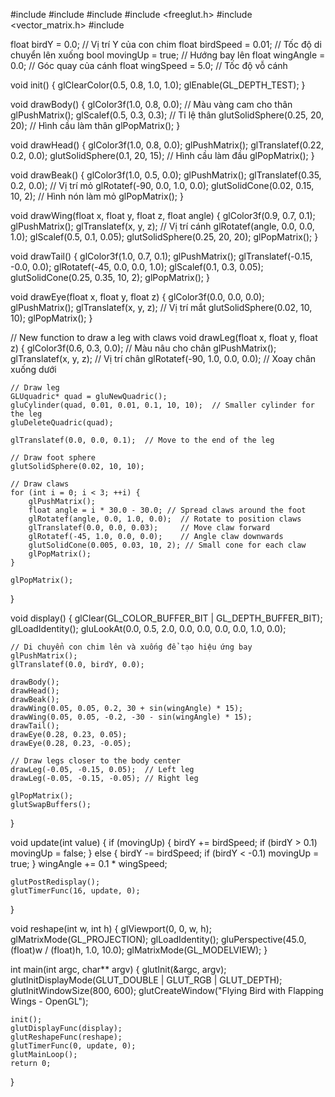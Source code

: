#include <iostream>
#include <fstream>
#include <string>
#include <freeglut.h>
#include <vector_matrix.h>
#include <cmath>

float birdY = 0.0;          // Vị trí Y của con chim
float birdSpeed = 0.01;     // Tốc độ di chuyển lên xuống
bool movingUp = true;       // Hướng bay lên
float wingAngle = 0.0;      // Góc quay của cánh
float wingSpeed = 5.0;      // Tốc độ vỗ cánh

void init() {
    glClearColor(0.5, 0.8, 1.0, 1.0);
    glEnable(GL_DEPTH_TEST);
}

void drawBody() {
    glColor3f(1.0, 0.8, 0.0);  // Màu vàng cam cho thân
    glPushMatrix();
    glScalef(0.5, 0.3, 0.3);   // Tỉ lệ thân 
    glutSolidSphere(0.25, 20, 20);  // Hình cầu làm thân
    glPopMatrix();
}

void drawHead() {
    glColor3f(1.0, 0.8, 0.0);
    glPushMatrix();
    glTranslatef(0.22, 0.2, 0.0);
    glutSolidSphere(0.1, 20, 15);  // Hình cầu làm đầu
    glPopMatrix();
}

void drawBeak() {
    glColor3f(1.0, 0.5, 0.0);
    glPushMatrix();
    glTranslatef(0.35, 0.2, 0.0);   // Vị trí mỏ
    glRotatef(-90, 0.0, 1.0, 0.0);
    glutSolidCone(0.02, 0.15, 10, 2);  // Hình nón làm mỏ
    glPopMatrix();
}

void drawWing(float x, float y, float z, float angle) {
    glColor3f(0.9, 0.7, 0.1);
    glPushMatrix();
    glTranslatef(x, y, z);      // Vị trí cánh
    glRotatef(angle, 0.0, 0.0, 1.0);
    glScalef(0.5, 0.1, 0.05);
    glutSolidSphere(0.25, 20, 20);
    glPopMatrix();
}

void drawTail() {
    glColor3f(1.0, 0.7, 0.1);
    glPushMatrix();
    glTranslatef(-0.15, -0.0, 0.0);
    glRotatef(-45, 0.0, 0.0, 1.0);
    glScalef(0.1, 0.3, 0.05);
    glutSolidCone(0.25, 0.35, 10, 2);
    glPopMatrix();
}

void drawEye(float x, float y, float z) {
    glColor3f(0.0, 0.0, 0.0);
    glPushMatrix();
    glTranslatef(x, y, z);      // Vị trí mắt
    glutSolidSphere(0.02, 10, 10);
    glPopMatrix();
}

// New function to draw a leg with claws
void drawLeg(float x, float y, float z) {
    glColor3f(0.6, 0.3, 0.0);  // Màu nâu cho chân
    glPushMatrix();
    glTranslatef(x, y, z);      // Vị trí chân
    glRotatef(-90, 1.0, 0.0, 0.0);  // Xoay chân xuống dưới

    // Draw leg
    GLUquadric* quad = gluNewQuadric();
    gluCylinder(quad, 0.01, 0.01, 0.1, 10, 10);  // Smaller cylinder for the leg
    gluDeleteQuadric(quad);

    glTranslatef(0.0, 0.0, 0.1);  // Move to the end of the leg

    // Draw foot sphere
    glutSolidSphere(0.02, 10, 10);

    // Draw claws
    for (int i = 0; i < 3; ++i) {
        glPushMatrix();
        float angle = i * 30.0 - 30.0; // Spread claws around the foot
        glRotatef(angle, 0.0, 1.0, 0.0);  // Rotate to position claws
        glTranslatef(0.0, 0.0, 0.03);     // Move claw forward
        glRotatef(-45, 1.0, 0.0, 0.0);    // Angle claw downwards
        glutSolidCone(0.005, 0.03, 10, 2); // Small cone for each claw
        glPopMatrix();
    }

    glPopMatrix();
}

void display() {
    glClear(GL_COLOR_BUFFER_BIT | GL_DEPTH_BUFFER_BIT);
    glLoadIdentity();
    gluLookAt(0.0, 0.5, 2.0, 0.0, 0.0, 0.0, 0.0, 1.0, 0.0);

    // Di chuyển con chim lên và xuống để tạo hiệu ứng bay
    glPushMatrix();
    glTranslatef(0.0, birdY, 0.0);

    drawBody();
    drawHead();
    drawBeak();
    drawWing(0.05, 0.05, 0.2, 30 + sin(wingAngle) * 15);
    drawWing(0.05, 0.05, -0.2, -30 - sin(wingAngle) * 15);
    drawTail();
    drawEye(0.28, 0.23, 0.05);
    drawEye(0.28, 0.23, -0.05);

    // Draw legs closer to the body center
    drawLeg(-0.05, -0.15, 0.05);  // Left leg
    drawLeg(-0.05, -0.15, -0.05); // Right leg

    glPopMatrix();
    glutSwapBuffers();
}

void update(int value) {
    if (movingUp) {
        birdY += birdSpeed;
        if (birdY > 0.1) movingUp = false;
    }
    else {
        birdY -= birdSpeed;
        if (birdY < -0.1) movingUp = true;
    }
    wingAngle += 0.1 * wingSpeed;

    glutPostRedisplay();
    glutTimerFunc(16, update, 0);
}

void reshape(int w, int h) {
    glViewport(0, 0, w, h);
    glMatrixMode(GL_PROJECTION);
    glLoadIdentity();
    gluPerspective(45.0, (float)w / (float)h, 1.0, 10.0);
    glMatrixMode(GL_MODELVIEW);
}

int main(int argc, char** argv) {
    glutInit(&argc, argv);
    glutInitDisplayMode(GLUT_DOUBLE | GLUT_RGB | GLUT_DEPTH);
    glutInitWindowSize(800, 600);
    glutCreateWindow("Flying Bird with Flapping Wings - OpenGL");

    init();
    glutDisplayFunc(display);
    glutReshapeFunc(reshape);
    glutTimerFunc(0, update, 0);
    glutMainLoop();
    return 0;
}
